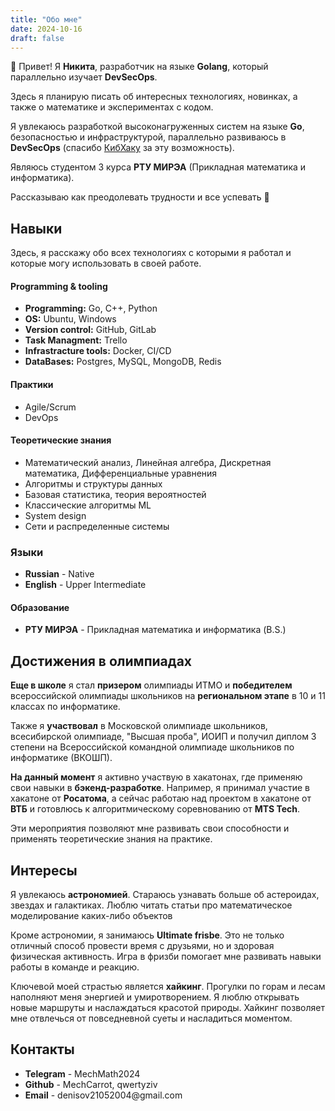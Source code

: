 ```yaml
---
title: "Обо мне"
date: 2024-10-16
draft: false
---
```



👋 Привет! Я <b>Никита</b>, разработчик на языке <b>Golang</b>, который параллельно изучает <b>DevSecOps</b>.

Здесь я планирую писать об интересных технологиях, новинках, а также о математике и экспериментах с кодом.

Я увлекаюсь разработкой высоконагруженных систем на языке <b>Go</b>, безопасностью и инфраструктурой, параллельно развиваюсь в <b>DevSecOps</b> (спасибо <a href="https://vk.com/cyberhackerss">КибХаку</a> за эту возможность).

Являюсь студентом 3 курса <b>РТУ МИРЭА</b> (Прикладная математика и информатика).

Рассказываю как преодолевать трудности и все успевать 💜

<h2>Навыки</h2>
Здесь, я расскажу обо всех технологиях с которыми я работал и которые могу использовать в своей работе.<br>
<h4>Programming & tooling</h4>
<ul>
    <li><b>Programming:</b> Go, C++, Python</li>
    <li><b>OS:</b> Ubuntu, Windows</li>
    <li><b>Version control:</b> GitHub, GitLab</li>
    <li><b>Task Managment:</b> Trello</li>
    <li><b>Infrastracture tools:</b> Docker, CI/CD </li>
    <li><b>DataBases:</b> Postgres, MySQL, MongoDB, Redis </li>
</ul>
<h4>Практики</h4>
<ul>
    <li>Agile/Scrum</li>
    <li>DevOps</li>
</ul>
<h4>Теоретические знания</h4>
<ul>
    <li>Математический анализ, Линейная алгебра, Дискретная математика, Дифференциальные уравнения</li>
    <li>Алгоритмы и структуры данных</li>
    <li>Базовая статистика, теория вероятностей</li>
    <li>Классические алгоритмы ML</li>
    <li>System design</li>
    <li>Сети и распределенные системы</li>
</ul>
<h3>Языки</h3>
<ul>
    <li><b>Russian</b> - Native</li>
    <li><b>English</b> - Upper Intermediate </li>
</ul>
<h4>Образование</h4>
<ul>
    <li> <b>РТУ МИРЭА</b> - Прикладная математика и информатика (B.S.) </li>
</ul>
<h2>Достижения в олимпиадах</h2>
<b>Еще в школе</b> я стал <b>призером</b> олимпиады ИТМО и <b>победителем</b> всероссийской олимпиады школьников на <b>региональном этапе</b> в 10 и 11 классах по информатике. <br>

Также я <b>участвовал</b> в Московской олимпиаде школьников, всесибирской олимпиаде, "Высшая проба", ИОИП и получил диплом 3 степени на Всероссийской командной олимпиаде школьников по информатике (ВКОШП).

<b>На данный момент</b> я активно участвую в хакатонах, где применяю свои навыки в <b>бэкенд-разработке</b>. Например, я принимал участие в хакатоне от <b>Росатома</b>, а сейчас работаю над проектом в хакатоне от <b>ВТБ</b> и готовлюсь к алгоритмическому соревнованию от <b>MTS Tech</b>. <br>

Эти мероприятия позволяют мне развивать свои способности и применять теоретические знания на практике.

<h2>Интересы</h2>
Я увлекаюсь <b>астрономией</b>.
Стараюсь узнавать больше об астероидах, звездах и галактиках.
Люблю читать статьи про математическое моделирование каких-либо объектов <br>

Кроме астрономии, я занимаюсь <b>Ultimate frisbe</b>. Это не только отличный способ провести время с друзьями, но и здоровая физическая активность. Игра в фризби помогает мне развивать навыки работы в команде и реакцию.

Ключевой моей страстью является <b>хайкинг</b>. Прогулки по горам и лесам наполняют меня энергией и умиротворением. 
Я люблю открывать новые маршруты и наслаждаться красотой природы. Хайкинг позволяет мне отвлечься от повседневной суеты и насладиться моментом.


<h2>Контакты</h2>
<ul>
    <li> <b>Telegram</b> - MechMath2024 </li>
    <li><b>Github</b> - MechCarrot, qwertyziv</li>
    <li><b>Email</b> - denisov21052004@gmail.com </li>
</ul>
